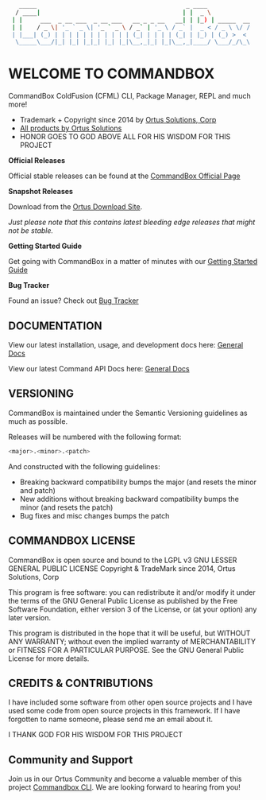 ``` bash
   _____                                          _ ____
  / ____|                                        | |  _ \
 | |     ___  _ __ ___  _ __ ___   __ _ _ __   __| | |_) | _____  __
 | |    / _ \| '_ ` _ \| '_ ` _ \ / _` | '_ \ / _` |  _ < / _ \ \/ /
 | |___| (_) | | | | | | | | | | | (_| | | | | (_| | |_) | (_) >  <
  \_____\___/|_| |_| |_|_| |_| |_|\__,_|_| |_|\__,_|____/ \___/_/\_\
```


# WELCOME TO COMMANDBOX

CommandBox ColdFusion (CFML) CLI, Package Manager, REPL and much more!

* Trademark + Copyright since 2014 by [Ortus Solutions, Corp](https://www.ortussolutions.com)
* [All products by Ortus Solutions](https://www.ortussolutions.com/products)
* HONOR GOES TO GOD ABOVE ALL FOR HIS WISDOM FOR THIS PROJECT

**Official Releases**

Official stable releases can be found at the [CommandBox Official Page](https://www.ortussolutions.com/products/commandbox#download)

**Snapshot Releases**

Download from the [Ortus Download Site](https://downloads.ortussolutions.com/#/ortussolutions/commandbox/).

*Just please note that this contains latest bleeding edge releases that might not be stable.*

**Getting Started Guide**

Get going with CommandBox in a matter of minutes with our [Getting Started Guide](http://ortus.gitbooks.io/commandbox-documentation/content/getting_started_guide.html)

**Bug Tracker**

Found an issue? Check out [Bug Tracker](https://ortussolutions.atlassian.net/browse/COMMANDBOX)


## DOCUMENTATION

View our latest installation, usage, and development docs here:
[General Docs](https://www.ortussolutions.com/products/commandbox/docs)

View our latest Command API Docs here:
[General Docs](https://apidocs.ortussolutions.com/commandbox/current)

## VERSIONING

CommandBox is maintained under the Semantic Versioning guidelines as much as possible.

Releases will be numbered with the following format:

``` bash
<major>.<minor>.<patch>
```

And constructed with the following guidelines:

* Breaking backward compatibility bumps the major (and resets the minor and patch)
* New additions without breaking backward compatibility bumps the minor (and resets the patch)
* Bug fixes and misc changes bumps the patch

## COMMANDBOX LICENSE

CommandBox is open source and bound to the LGPL v3 GNU LESSER GENERAL PUBLIC LICENSE Copyright & TradeMark since 2014, Ortus Solutions, Corp

This program is free software: you can redistribute it and/or modify it under the terms of the GNU General Public License as published by the Free Software Foundation, either version 3 of the License, or (at your option) any later version.

This program is distributed in the hope that it will be useful, but WITHOUT ANY WARRANTY; without even the implied warranty of MERCHANTABILITY or FITNESS FOR A PARTICULAR PURPOSE.  See the GNU General Public License for more details.

## CREDITS & CONTRIBUTIONS

I have included some software from other open source projects and I have used some code from open source projects in this framework. If I have forgotten to name someone, please send me an email about it.

I THANK GOD FOR HIS WISDOM FOR THIS PROJECT

## Community and Support
Join us in our Ortus Community and become a valuable member of this project [Commandbox CLI](https://community.ortussolutions.com/c/communities/commandbox/14). We are looking forward to hearing from you!
